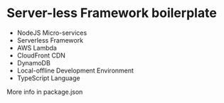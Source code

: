 # Server-less Framework boilerplate
 - NodeJS Micro-services
 - Serverless Framework
 - AWS Lambda
 - CloudFront CDN
 - DynamoDB
 - Local-offline Development Environment
 - TypeScript Language

 More info in package.json